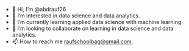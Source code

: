 - 👋 Hi, I’m @abdrauf26
- 👀 I’m interested in data science and data analytics.
- 🌱 I’m currently learning applied data science with machine learning.
- 💞️ I’m looking to collaborate on learning in data science and data analytics.
- 📫 How to reach me raufschoolbag@gmail.com.

<!---
abdrauf26/abdrauf26 is a ✨ special ✨ repository because its `README.md` (this file) appears on your GitHub profile.
You can click the Preview link to take a look at your changes.
--->
